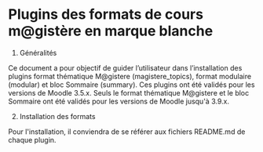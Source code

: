 
# Plugins des formats de cours m@gistère en marque blanche

 1. Généralités

Ce document a pour objectif de guider l’utilisateur dans l’installation des plugins format thématique M@gistere (magistere_topics), format modulaire (modular) et bloc Sommaire (summary). Ces plugins ont été validés pour les versions de Moodle 3.5.x. Seuls le format thématique M@gistere et le bloc Sommaire ont été validés pour les versions de Moodle jusqu'à 3.9.x.

 2. Installation des formats

Pour l'installation, il conviendra de se référer aux fichiers README.md de chaque plugin.
